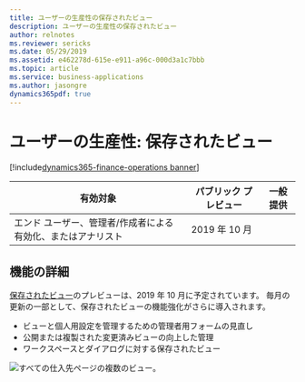 ```yaml
---
title: ユーザーの生産性の保存されたビュー
description: ユーザーの生産性の保存されたビュー
author: relnotes
ms.reviewer: sericks
ms.date: 05/29/2019
ms.assetid: e462278d-615e-e911-a96c-000d3a1c7bbb
ms.topic: article
ms.service: business-applications
ms.author: jasongre
dynamics365pdf: true
---
```

# <a name="user-productivity-saved-views"></a>ユーザーの生産性: 保存されたビュー
[!include[dynamics365-finance-operations banner](../includes/dynamics365-finance-operations.md)]

| 有効対象    |  パブリック プレビュー | 一般提供 | 
| ---------- | ---------- |---------- |
|エンド ユーザー、管理者/作成者による有効化、またはアナリスト|2019 年 10 月| |






## <a name="feature-details"></a>機能の詳細
<!--feature detail start -->
[保存されたビュー](https://docs.microsoft.com/business-applications-release-notes/April19/dynamics365-finance-operations/saved-views)のプレビューは、2019 年 10 月に予定されています。 毎月の更新の一部として、保存されたビューの機能強化がさらに導入されます。

-  ビューと個人用設定を管理するための管理者用フォームの見直し 
-  公開または複製された変更済みビューの向上した管理 
-  ワークスペースとダイアログに対する保存されたビュー 

 ![すべての仕入先ページの複数のビュー](media/user-productivity-saved-views-1.png "")。
<!--feature detail end -->










